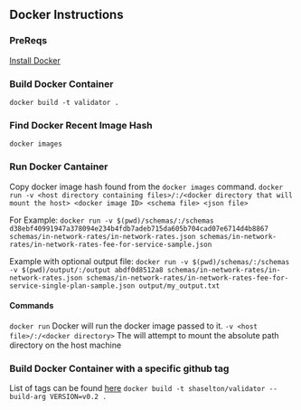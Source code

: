 ## Docker Instructions

### PreReqs
[Install Docker](https://docs.docker.com/get-docker/)

### Build Docker Container
`docker build -t validator .`

### Find Docker Recent Image Hash
`docker images`

### Run Docker Cantainer
Copy docker image hash found from the `docker images` command.
`docker run -v <host directory containing files>/:/<docker directory that will mount the host> <docker image ID> <schema file> <json file>`

For Example:
`docker run -v $(pwd)/schemas/:/schemas d38ebf40991947a378094e234b4fdb7adeb715da605b704cad07e6714d4b8867 schemas/in-network-rates/in-network-rates.json schemas/in-network-rates/in-network-rates-fee-for-service-sample.json`

Example with optional output file:
`docker run -v $(pwd)/schemas/:/schemas -v $(pwd)/output/:/output abdf0d8512a8 schemas/in-network-rates/in-network-rates.json schemas/in-network-rates/in-network-rates-fee-for-service-single-plan-sample.json output/my_output.txt`

#### Commands
`docker run` Docker will run the docker image passed to it.
`-v <host file>/:/<docker directory>` The <docker directory> will attempt to mount the absolute path directory on the host machine

### Build Docker Container with a specific github tag
List of tags can be found [here](https://github.com/CMSgov/price-transparency-guide/tags)
`docker build -t shaselton/validator --build-arg VERSION=v0.2 .`
